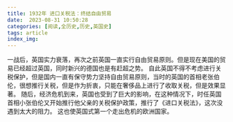 ```yaml
---
title: 1932年 进口关税法：终结自由贸易
date:  2023-08-31 10:50:28
categories: [阅读,全历史,历史,英国史]
tags: article
index_img: 
---
```


一战后，英国实力衰落，再次之前英国一直实行自由贸易原则。但是现在美国的贸易已经超过英国，同时新兴的德国也是有赶超之势。
自此英国不得不考虑进行关税保护，但是国内一直有保守势力坚持自由贸易原则，当时的英国的首相老张伯伦，很想推行关税，但是作为折衷，只能在奢侈品上进行了收取关税，但是效果显著。
随后，经济危机到来，英国也受到了巨大的影响，在这种情况下，时任英国首相小张伯伦又开始推行他父亲的关税保护政策，推行了《进口关税法》，这次没遇到太大的阻力。
这也使英国式第一个走出危机的欧洲国家。